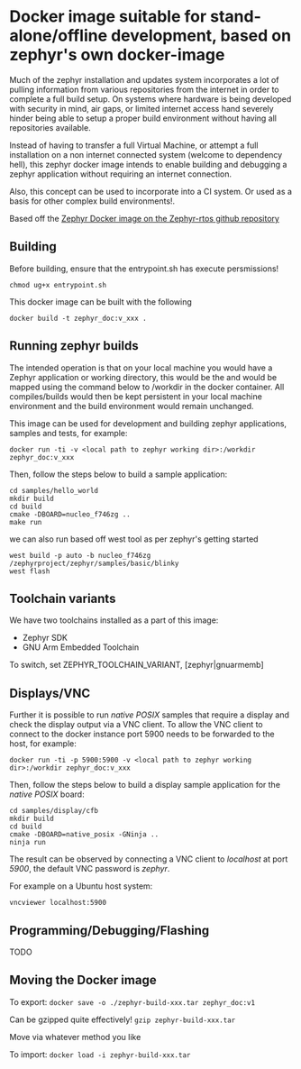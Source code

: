# Docker image suitable for stand-alone/offline development, based on zephyr's own docker-image

Much of the zephyr installation and updates system incorporates a lot of pulling information 
from various repositories from the internet in order to complete a full build setup. 
On systems where hardware is being developed with security in mind, air gaps, or limited 
internet access hand severely hinder being able to setup a proper build environment without 
having all repositories available.

Instead of having to transfer a full Virtual Machine, or attempt a full installation on a 
non internet connected system (welcome to dependency hell), this zephyr docker image 
intends to enable building and debugging a zephyr application without requiring an internet 
connection.

Also, this concept can be used to incorporate into a CI system. Or used as a basis for other
complex build environments!.

Based off the [Zephyr Docker image on the Zephyr-rtos github repository](https://github.com/zephyrproject-rtos/docker-image)

## Building
Before building, ensure that the entrypoint.sh has execute persmissions!

```chmod ug+x entrypoint.sh```

This docker image can be built with the following

```
docker build -t zephyr_doc:v_xxx .
```

## Running zephyr builds
The intended operation is that on your local machine you would have a Zephyr application or working directory,
this would be the <local path to zephyr working dir> and would be mapped using the command below 
to /workdir in the docker container. All compiles/builds would then be kept persistent in your local
machine environment and the build environment would remain unchanged.

This image can be used for development and building zephyr applications, samples and tests,
for example:

```
docker run -ti -v <local path to zephyr working dir>:/workdir zephyr_doc:v_xxx
```

Then, follow the steps below to build a sample application:

```
cd samples/hello_world
mkdir build
cd build
cmake -DBOARD=nucleo_f746zg ..
make run
```

we can also run based off west tool as per zephyr's getting started

```
west build -p auto -b nucleo_f746zg /zephyrproject/zephyr/samples/basic/blinky
west flash
```

## Toolchain variants

We have two toolchains installed as a part of this image:
- Zephyr SDK
- GNU Arm Embedded Toolchain

To switch, set ZEPHYR_TOOLCHAIN_VARIANT, [zephyr|gnuarmemb]

## Displays/VNC

Further it is possible to run _native POSIX_ samples that require a display
and check the display output via a VNC client. To allow the VNC client to
connect to the docker instance port 5900 needs to be forwarded to the host,
for example:

```
docker run -ti -p 5900:5900 -v <local path to zephyr working dir>:/workdir zephyr_doc:v_xxx
```

Then, follow the steps below to build a display sample application for the
_native POSIX_ board:

```
cd samples/display/cfb
mkdir build
cd build
cmake -DBOARD=native_posix -GNinja ..
ninja run
```

The result can be observed by connecting a VNC client to _localhost_ at port
_5900_, the default VNC password is _zephyr_.

For example on a Ubuntu host system:

```
vncviewer localhost:5900
```

## Programming/Debugging/Flashing

TODO

## Moving the Docker image

To export:
```docker save -o ./zephyr-build-xxx.tar zephyr_doc:v1```

Can be gzipped quite effectively!
```gzip zephyr-build-xxx.tar```

Move via whatever method you like

To import:
```docker load -i zephyr-build-xxx.tar```

